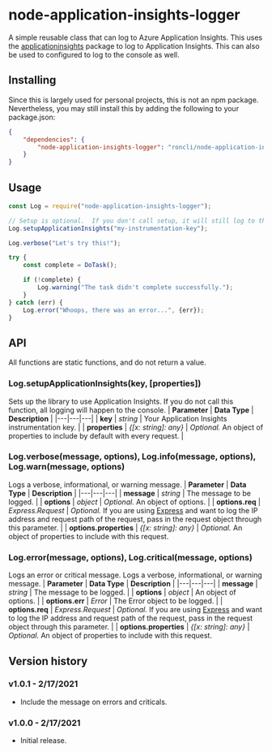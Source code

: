 # node-application-insights-logger
A simple reusable class that can log to Azure Application Insights.  This uses the [applicationinsights](https://github.com/microsoft/ApplicationInsights-node.js) package to log to Application Insights.  This can also be used to configured to log to the console as well.

## Installing
Since this is largely used for personal projects, this is not an npm package.  Nevertheless, you may still install this by adding the following to your package.json:

```json
{
    "dependencies": {
        "node-application-insights-logger": "roncli/node-application-insights-logger#v1.0.1"
    }
}
```

## Usage
```javascript
const Log = require("node-application-insights-logger");

// Setup is optional.  If you don't call setup, it will still log to the console.
Log.setupApplicationInsights("my-instrumentation-key");

Log.verbose("Let's try this!");

try {
    const complete = DoTask();

    if (!complete) {
        Log.warning("The task didn't complete successfully.");
    }
} catch (err) {
    Log.error("Whoops, there was an error...", {err});
}
```

## API
All functions are static functions, and do not return a value.

### Log.setupApplicationInsights(key, [properties])
Sets up the library to use Application Insights.  If you do not call this function, all logging will happen to the console.
| **Parameter** | **Data Type** | **Description** |
|---|---|---|
| **key** | *string* | Your Application Insights instrumentation key. |
| **properties** | *{[x: string]: any}* | *Optional.*  An object of properties to include by default with every request. |

### Log.verbose(message, options), Log&#46;info(message, options), Log.warn(message, options)
Logs a verbose, informational, or warning message.
| **Parameter** | **Data Type** | **Description** |
|---|---|---|
| **message** | *string* | The message to be logged. |
| **options** | *object* | *Optional.*  An object of options. |
| **options.req** | *Express.Request* | *Optional.*  If you are using [Express](https://expressjs.com/) and want to log the IP address and request path of the request, pass in the request object through this parameter. |
| **options.properties** | *{[x: string]: any}* | *Optional.*  An object of properties to include with this request.

### Log.error(message, options), Log.critical(message, options)
Logs an error or critical message.
Logs a verbose, informational, or warning message.
| **Parameter** | **Data Type** | **Description** |
|---|---|---|
| **message** | *string* | The message to be logged. |
| **options** | *object* | An object of options. |
| **options.err** | *Error* | The Error object to be logged. |
| **options.req** | *Express.Request* | *Optional.*  If you are using [Express](https://expressjs.com/) and want to log the IP address and request path of the request, pass in the request object through this parameter. |
| **options.properties** | *{[x: string]: any}* | *Optional.*  An object of properties to include with this request.

## Version history

### v1.0.1 - 2/17/2021
* Include the message on errors and criticals.

### v1.0.0 - 2/17/2021
* Initial release.
